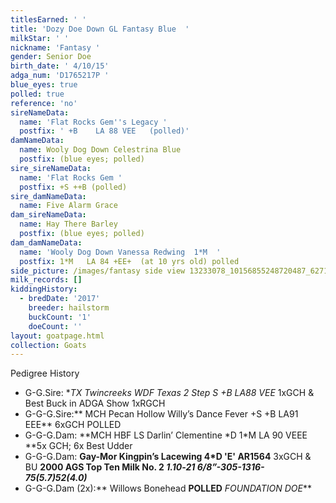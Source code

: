 ```yaml
---
titlesEarned: ' '
title: 'Dozy Doe Down GL Fantasy Blue  '
milkStar: ' '
nickname: 'Fantasy '
gender: Senior Doe
birth_date: ' 4/10/15'
adga_num: 'D1765217P '
blue_eyes: true
polled: true
reference: 'no'
sireNameData:
  name: 'Flat Rocks Gem''s Legacy '
  postfix: ' +B    LA 88 VEE   (polled)'
damNameData:
  name: Wooly Dog Down Celestrina Blue
  postfix: (blue eyes; polled)
sire_sireNameData:
  name: 'Flat Rocks Gem '
  postfix: +S ++B (polled)
sire_damNameData:
  name: Five Alarm Grace
dam_sireNameData:
  name: Hay There Barley
  postfix: (blue eyes; polled)
dam_damNameData:
  name: 'Wooly Dog Down Vanessa Redwing  1*M  '
  postfix: 1*M   LA 84 +EE+  (at 10 yrs old) polled
side_picture: /images/fantasy side view 13233078_10156855248720487_6271938474121403546_n.jpg
milk_records: []
kiddingHistory:
  - bredDate: '2017'
    breeder: hailstorm
    buckCount: '1'
    doeCount: ''
layout: goatpage.html
collection: Goats
---
```

Pedigree History

* G-G.Sire: **TX Twincreeks WDF Texas 2 Step S +*B LA88 VEE** 1xGCH & Best Buck in ADGA Show 1xRGCH
* G-G-G.Sire:** MCH Pecan Hollow Willy’s Dance Fever +S +B LA91 EEE** 6xGCH    POLLED  
* G-G-G.Dam: **MCH HBF LS Darlin’  Clementine  \*D 1\*M LA 90 VEEE **5x GCH; 6x Best Udder
* G-G-G.Dam: **Gay-Mor Kingpin’s Lacewing 4*D 'E' AR1564** 3xGCH & BU **2000 AGS Top Ten Milk No. 2    _1.10‑21 6/8”-305-1316-75(5.7)52(4.0)_**
* G-G-G.Dam (2x):** Willows Bonehead **POLLED** _FOUNDATION DOE_**

